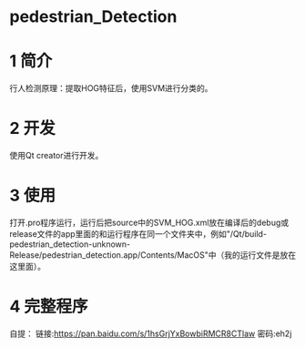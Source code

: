 # pedestrian_Detection

# 1 简介
行人检测原理：提取HOG特征后，使用SVM进行分类的。
# 2 开发
使用Qt creator进行开发。
# 3 使用
打开.pro程序运行，运行后把source中的SVM_HOG.xml放在编译后的debug或release文件的app里面的和运行程序在同一个文件夹中，例如"/Qt/build-pedestrian_detection-unknown-Release/pedestrian_detection.app/Contents/MacOS"中（我的运行文件是放在这里面）。
# 4 完整程序
自提：
链接:https://pan.baidu.com/s/1hsGrjYxBowbiRMCR8CTlaw  密码:eh2j
